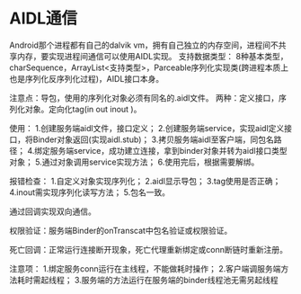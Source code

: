 # AIDL通信
Android那个进程都有自己的dalvik vm，拥有自己独立的内存空间，进程间不共享内存，要实现进程间通信可以使用AIDL实现。
支持数据类型：
8种基本类型，charSequence，ArrayList<支持类型>，Parceable序列化实现类(跨进程本质上也是序列化反序列化过程)，AIDL接口本身。

注意点：导包，使用的序列化对象必须有同名的.aidl文件。
两种：定义接口，序列化对象。定向化tag(in out inout )。

使用：
1.创建服务端aidl文件，接口定义；
2.创建服务端service，实现aidl定义接口，将Binder对象返回(实现aidl.stub)；
3.拷贝服务端aidl至客户端，同包名路径；
4.绑定服务端service，成功建立连接，拿到binder对象并转为aidl接口类型对象；
5.通过对象调用service实现方法；
6.使用完后，根据需要解绑。

报错检查：
1.自定义对象实现序列化；
2.aidl显示导包；
3.tag使用是否正确；
4.inout需实现序列化读写方法；
5.包名一致。

通过回调实现双向通信。

权限验证：服务端Binder的onTranscat中包名验证或权限验证。

死亡回调：正常运行连接断开现象，死亡代理重新绑定或conn断链时重新注册。

注意项：
1.绑定服务conn运行在主线程，不能做耗时操作；
2.客户端调服务端方法耗时需起线程；
3.服务端的方法运行在服务端的binder线程池无需另起线程
